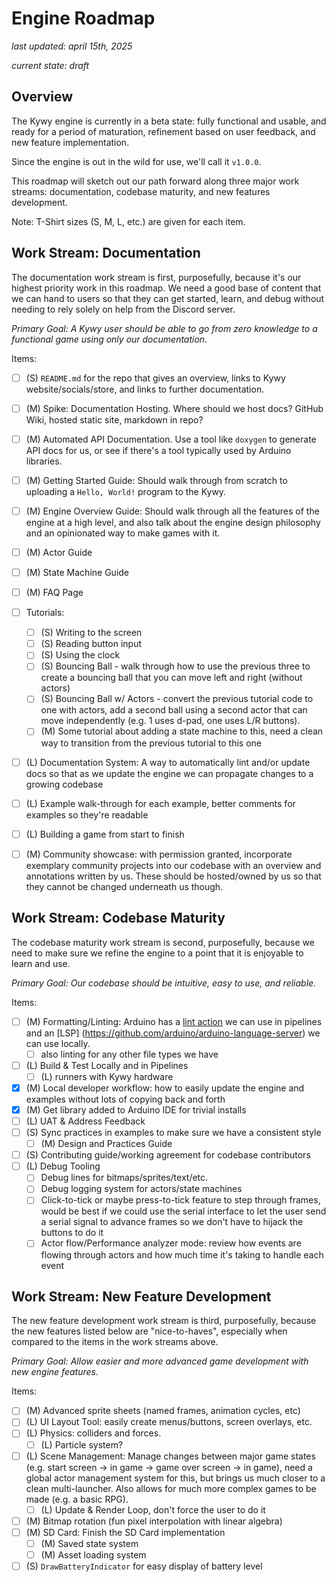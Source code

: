 <!--
SPDX-FileCopyrightText: 2025 KOINSLOT, Inc.

SPDX-License-Identifier: GPL-3.0-or-later
-->

# Engine Roadmap

_last updated: april 15th, 2025_

_current state: draft_

## Overview

The Kywy engine is currently in a beta state: fully functional and usable, and ready for a period of maturation,
refinement based on user feedback, and new feature implementation.

Since the engine is out in the wild for use, we'll call it `v1.0.0`.

This roadmap will sketch out our path forward along three major work streams: documentation, codebase maturity, and new
features development.

Note: T-Shirt sizes (S, M, L, etc.) are given for each item.

## Work Stream: Documentation

The documentation work stream is first, purposefully, because it's our highest priority work in this roadmap. We need a
good base of content that we can hand to users so that they can get started, learn, and debug without needing to rely
solely on help from the Discord server.

*Primary Goal: A Kywy user should be able to go from zero knowledge to a functional game using only our documentation.*

Items:
* [ ] (S) `README.md` for the repo that gives an overview, links to Kywy website/socials/store, and links to further
  documentation.
* [ ] (M) Spike: Documentation Hosting. Where should we host docs? GitHub Wiki, hosted static site, markdown in repo?
* [ ] (M) Automated API Documentation. Use a tool like `doxygen` to generate API docs for us, or see if there's a tool
  typically used by Arduino libraries.
* [ ] (M) Getting Started Guide: Should walk through from scratch to uploading a `Hello, World!` program to the Kywy.
* [ ] (M) Engine Overview Guide: Should walk through all the features of the engine at a high level, and also talk about the
  engine design philosophy and an opinionated way to make games with it.
* [ ] (M) Actor Guide
* [ ] (M) State Machine Guide
* [ ] (M) FAQ Page
* [ ] Tutorials:
  * [ ] (S) Writing to the screen
  * [ ] (S) Reading button input
  * [ ] (S) Using the clock
  * [ ] (S) Bouncing Ball - walk through how to use the previous three to create a bouncing ball that you can move left and
    right (without actors)
  * [ ] (S) Bouncing Ball w/ Actors - convert the previous tutorial code to one with actors, add a second ball using a
    second actor that can move independently (e.g. 1 uses d-pad, one uses L/R buttons).
  * [ ] (M) Some tutorial about adding a state machine to this, need a clean way to transition from the previous tutorial to
    this one
* [ ] (L) Documentation System: A way to automatically lint and/or update docs so that as we update the engine we can
  propagate changes to a growing codebase
* [ ] (L) Example walk-through for each example, better comments for examples so they're readable
* [ ] (L) Building a game from start to finish
* [ ] (M) Community showcase: with permission granted, incorporate exemplary community projects into our codebase with an
  overview and annotations written by us. These should be hosted/owned by us so that they cannot be changed underneath
  us though.


## Work Stream: Codebase Maturity

The codebase maturity work stream is second, purposefully, because we need to make sure we refine the engine to a point
that it is enjoyable to learn and use.

*Primary Goal: Our codebase should be intuitive, easy to use, and reliable.*

Items:
* [ ] (M) Formatting/Linting: Arduino has a [lint action](https://github.com/arduino/arduino-lint-action) we can use in
  pipelines and an [LSP] (https://github.com/arduino/arduino-language-server) we can use locally.
  * [ ] also linting for any other file types we have
* [ ] (L) Build & Test Locally and in Pipelines
  * [ ] (L) runners with Kywy hardware
* [x] (M) Local developer workflow: how to easily update the engine and examples without lots of copying back and forth
* [x] (M) Get library added to Arduino IDE for trivial installs
* [ ] (L) UAT & Address Feedback
* [ ] (S) Sync practices in examples to make sure we have a consistent style
  * [ ] (M) Design and Practices Guide
* [ ] (S) Contributing guide/working agreement for codebase contributors
* [ ] (L) Debug Tooling
  * [ ] Debug lines for bitmaps/sprites/text/etc.
  * [ ] Debug logging system for actors/state machines
  * [ ] Click-to-tick or maybe press-to-tick feature to step through frames, would be best if we could use the serial
    interface to let the user send a serial signal to advance frames so we don't have to hijack the buttons to do it
  * [ ] Actor flow/Performance analyzer mode: review how events are flowing through actors and how much time it's taking to
    handle each event

## Work Stream: New Feature Development

The new feature development work stream is third, purposefully, because the new features listed below are
"nice-to-haves", especially when compared to the items in the work streams above.

*Primary Goal: Allow easier and more advanced game development with new engine features.*

Items:
* [ ] (M) Advanced sprite sheets (named frames, animation cycles, etc)
* [ ] (L) UI Layout Tool: easily create menus/buttons, screen overlays, etc.
* [ ] (L) Physics: colliders and forces.
  * [ ] (L) Particle system?
* [ ] (L) Scene Management: Manage changes between major game states (e.g. start screen -> in game -> game over screen -> in
  game), need a global actor management system for this, but brings us much closer to a clean multi-launcher. Also
  allows for much more complex games to be made (e.g. a basic RPG).
  * [ ] (L) Update & Render Loop, don't force the user to do it
* [ ] (M) Bitmap rotation (fun pixel interpolation with linear algebra)
* [ ] (M) SD Card: Finish the SD Card implementation
  * [ ] (M) Saved state system
  * [ ] (M) Asset loading system
* [ ] (S) `DrawBatteryIndicator` for easy display of battery level
